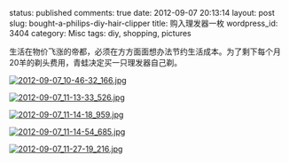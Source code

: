 status: published
comments: true
date: 2012-09-07 20:13:14
layout: post
slug: bought-a-philips-diy-hair-clipper
title: 购入理发器一枚
wordpress_id: 3404
category: Misc
tags: diy, shopping, pictures

生活在物价飞涨的帝都，必须在方方面面想办法节约生活成本。为了剩下每个月20羊的剃头费用，青蛙决定买一只理发器自己剃。

[![2012-09-07_10-46-32_166.jpg](http://lh6.ggpht.com/-JYusmHTohMk/UEmTc_vR-WI/AAAAAAAAIE4/cYwrmfvHyEo/w640/2012-09-07_10-46-32_166.jpg)](https://picasaweb.google.com/108736461751011849061/20120907#5785317322689476962) 

[![2012-09-07_11-13-33_526.jpg](http://lh5.ggpht.com/-rUhpTSEC2cs/UEmTfWFeUAI/AAAAAAAAIFA/A-C03FI_C2U/w640/2012-09-07_11-13-33_526.jpg)](https://picasaweb.google.com/108736461751011849061/20120907#5785317363047878658) 

[![2012-09-07_11-14-18_959.jpg](http://lh4.ggpht.com/-2u479DESKfw/UEmTk273q2I/AAAAAAAAIFQ/slUFtgfkwxA/w640/2012-09-07_11-14-18_959.jpg)](https://picasaweb.google.com/108736461751011849061/20120907#5785317457765313378) 

[![2012-09-07_11-14-54_685.jpg](http://lh3.ggpht.com/-_EAw_badLYQ/UEmTnQzQrZI/AAAAAAAAIFY/W2ov__IfbR8/w640/2012-09-07_11-14-54_685.jpg)](https://picasaweb.google.com/108736461751011849061/20120907#5785317499068263826) 

[![2012-09-07_11-27-19_216.jpg](http://lh5.ggpht.com/-_EzKEvO6xaM/UEnKB2lAKyI/AAAAAAAAIFo/tpC1anSppOU/w640/2012-09-07_11-27-19_216.jpg)](https://picasaweb.google.com/108736461751011849061/20120907#5785377329513507618)
